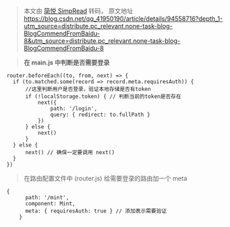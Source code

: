 > 本文由 [简悦 SimpRead](http://ksria.com/simpread/) 转码， 原文地址 https://blog.csdn.net/qq_41950190/article/details/94558716?depth_1-utm_source=distribute.pc_relevant.none-task-blog-BlogCommendFromBaidu-8&utm_source=distribute.pc_relevant.none-task-blog-BlogCommendFromBaidu-8

> **在 main.js 中判断是否需要登录**

```
router.beforeEach((to, from, next) => {
  if (to.matched.some(record => record.meta.requiresAuth)) {
      //这里判断用户是否登录，验证本地存储是否有token
      if (!localStorage.token) { // 判断当前的token是否存在
          next({
              path: '/login',
              query: { redirect: to.fullPath }
          })
      } else {
          next()
      }
  } else {
      next() // 确保一定要调用 next()
  }
})

```

> 在路由配置文件中 (router.js) 给需要登录的路由加一个 meta

```
{
      path: '/mint',
      component: Mint,
      meta: { requiresAuth: true } // 添加表示需要验证
    }


```